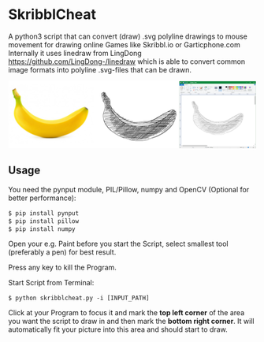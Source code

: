 
# SkribblCheat
A python3 script that can convert (draw) .svg polyline drawings to mouse movement for drawing online Games like Skribbl.io or Garticphone.com
Internally it uses linedraw from LingDong https://github.com/LingDong-/linedraw which is able to convert common image formats into polyline .svg-files that can be drawn.

<img src="samples/banner banana.png">

## Usage
You need the pynput module, PIL/Pillow, numpy and OpenCV (Optional for better performance):
```shell
$ pip install pynput
$ pip install pillow
$ pip install numpy
```
Open your e.g. Paint before you start the Script, select smallest tool (preferably a pen) for best result.

Press any key to kill the Program.

Start Script from Terminal:
```shell
$ python skribblcheat.py -i [INPUT_PATH]
```


Click at your Program to focus it and mark the **top left corner** of the area you want the script to draw in and then mark the **bottom right corner**. It will automatically fit your picture into this area and should start to draw. 
